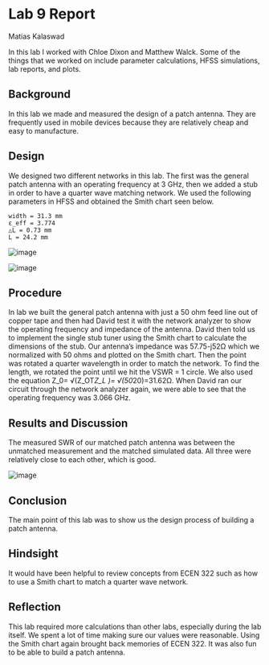 # Lab 9 Report
Matias Kalaswad

In this lab I worked with Chloe Dixon and Matthew Walck. Some of the things that we worked on include parameter calculations, HFSS simulations, lab reports, and plots.

## Background
In this lab we made and measured the design of a patch antenna. They are frequently used in mobile devices because they are relatively cheap and easy to manufacture.

## Design
We designed two different networks in this lab. The first was the general patch antenna with an operating frequency at 3 GHz, then we added a stub in order to have a quarter wave matching network. We used the following parameters in HFSS and obtained the Smith chart seen below.

	width = 31.3 mm
	ε_eff = 3.774
	△L = 0.73 mm
	L = 24.2 mm

![image](https://github.com/CourseReps/ECEN452-Spring2016/blob/master/Students/kalaswad/Lab9/Patch_Antenna_HFSS.PNG)

![image](https://github.com/CourseReps/ECEN452-Spring2016/blob/master/Students/kalaswad/Lab9/lab9_SmithChart.PNG)

## Procedure
In lab we built the general patch antenna with just a 50 ohm feed line out of copper tape and then had David test it with the network analyzer to show the operating frequency and impedance of the antenna. David then told us to implement the single stub tuner using the Smith chart to calculate the dimensions of the stub. Our antenna’s impedance was 57.75-j52Ω which we normalized with 50 ohms and plotted on the Smith chart. Then the point was rotated a quarter wavelength in order to match the network. To find the length, we rotated the point until we hit the VSWR = 1 circle. We also used the equation Z_0= √(Z_OT*Z_L )= √(50*20)=31.62Ω. When David ran our circuit through the network analyzer again, we were able to see that the operating frequency was 3.066 GHz.

## Results and Discussion
The measured SWR of our matched patch antenna was between the unmatched measurement and the matched simulated data. All three were relatively close to each other, which is good. 

![image](https://github.com/CourseReps/ECEN452-Spring2016/blob/master/Students/kalaswad/Lab9/Patch_Antenna.png)

## Conclusion
The main point of this lab was to show us the design process of building a patch antenna.

## Hindsight
It would have been helpful to review concepts from ECEN 322 such as how to use a Smith chart to match a quarter wave network. 

## Reflection
This lab required more calculations than other labs, especially during the lab itself. We spent a lot of time making sure our values were reasonable. Using the Smith chart again brought back memories of ECEN 322. It was also fun to be able to build a patch antenna. 

